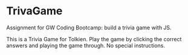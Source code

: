 # TrivaGame
Assignment for GW Coding Bootcamp: build a trivia game with JS.

This is a Trivia Game for Tolkien.  Play the game by clicking the correct answers and playing the game through.  No special instructions.
